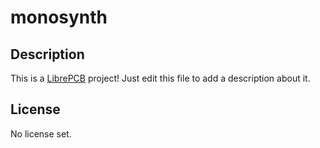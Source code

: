 # monosynth

## Description

This is a [LibrePCB](https://librepcb.org) project!
Just edit this file to add a description about it.

## License

No license set.
